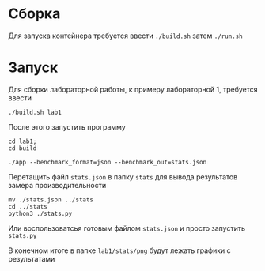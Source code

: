 # Сборка
Для запуска контейнера требуется ввести 
```./build.sh```
затем 
```./run.sh```

# Запуск

Для сборки лабораторной работы, к примеру лабораторной 1, требуется ввести

```
./build.sh lab1
```

После этого запустить программу

```
cd lab1;
cd build

./app --benchmark_format=json --benchmark_out=stats.json
```

Перетащить файл ```stats.json``` в папку ```stats``` для вывода результатов замера производительности

```
mv ./stats.json ../stats
cd ../stats
python3 ./stats.py
```
Или воспользоватсья готовым файлом  ```stats.json``` и просто запустить ```stats.py```

В конечном итоге в папке ```lab1/stats/png``` будут лежать графики с результатами
